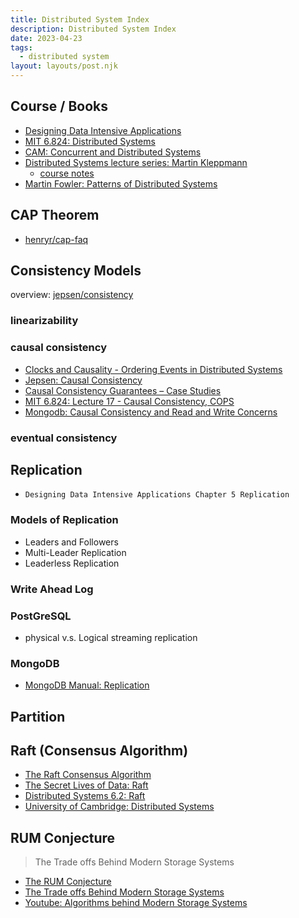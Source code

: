 ```yaml
---
title: Distributed System Index
description: Distributed System Index
date: 2023-04-23
tags:
  - distributed system
layout: layouts/post.njk
---
```


## Course / Books
- [Designing Data Intensive Applications](https://www.oreilly.com/library/view/designing-data-intensive-applications/9781491903063/)
- [MIT 6.824: Distributed Systems](https://pdos.csail.mit.edu/6.824/index.html)
- [CAM: Concurrent and Distributed Systems](https://www.cl.cam.ac.uk/teaching/2122/ConcDisSys/)
- [Distributed Systems lecture series: Martin Kleppmann](https://www.youtube.com/playlist?list=PLeKd45zvjcDFUEv_ohr_HdUFe97RItdiB)
    - [course notes](https://www.cl.cam.ac.uk/teaching/2122/ConcDisSys/dist-sys-notes.pdf)
- [Martin Fowler: Patterns of Distributed Systems](https://martinfowler.com/articles/patterns-of-distributed-systems/)

## CAP Theorem
- [henryr/cap-faq](https://github.com/henryr/cap-faq)

## Consistency Models
overview: [jepsen/consistency](https://jepsen.io/consistency)
### linearizability
### causal consistency
- [Clocks and Causality - Ordering Events in Distributed Systems](https://www.exhypothesi.com/clocks-and-causality/)
- [Jepsen: Causal Consistency](https://jepsen.io/consistency/models/causal)
- [Causal Consistency Guarantees – Case Studies](https://vkontech.com/causal-consistency-guarantees-case-studies/#What_is_Causal_Consistency)
- [MIT 6.824: Lecture 17 - Causal Consistency, COPS](https://timilearning.com/posts/mit-6.824/lecture-17-cops/)
- [Mongodb: Causal Consistency and Read and Write Concerns](https://www.mongodb.com/docs/manual/core/causal-consistency-read-write-concerns/)

### eventual consistency

## Replication
- `Designing Data Intensive Applications Chapter 5 Replication`
### Models of Replication
- Leaders and Followers
- Multi-Leader Replication
- Leaderless Replication

### Write Ahead Log

### PostGreSQL
- physical v.s. Logical streaming replication

### MongoDB
- [MongoDB Manual: Replication](https://www.mongodb.com/docs/manual/replication/)

## Partition

## Raft (Consensus Algorithm)
- [The Raft Consensus Algorithm](https://raft.github.io/)
- [The Secret Lives of Data: Raft](http://thesecretlivesofdata.com/raft/)
- [Distributed Systems 6.2: Raft](https://youtu.be/uXEYuDwm7e4)
- [University of Cambridge: Distributed Systems](https://www.cl.cam.ac.uk/teaching/2122/ConcDisSys/dist-sys-notes.pdf)

## RUM Conjecture
> The Trade offs Behind Modern Storage Systems
- [The RUM Conjecture](http://daslab.seas.harvard.edu/rum-conjecture/)
- [The Trade offs Behind Modern Storage Systems](https://edward-huang.com/distributed-system/2021/01/24/the-trade-offs-behind-modern-storage-systems/)
- [Youtube: Algorithms behind Modern Storage Systems](https://youtu.be/wxcCHvQeZ-U)

